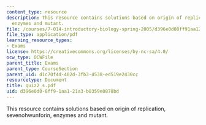 ```yaml
---
content_type: resource
description: This resource contains solutions based on origin of replication, sevenohwunforin,
  enzymes and mutant.
file: /courses/7-014-introductory-biology-spring-2005/d396e0d08ff91aa121a3b8359e0878bd_quiz2_s.pdf
file_type: application/pdf
learning_resource_types:
- Exams
license: https://creativecommons.org/licenses/by-nc-sa/4.0/
ocw_type: OCWFile
parent_title: Exams
parent_type: CourseSection
parent_uid: d1c70f4d-402d-3fb3-4538-ed519e2430cc
resourcetype: Document
title: quiz2_s.pdf
uid: d396e0d0-8ff9-1aa1-21a3-b8359e0878bd
---
```

This resource contains solutions based on origin of replication, sevenohwunforin, enzymes and mutant.